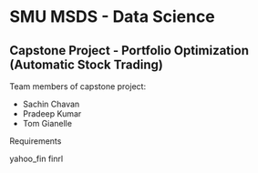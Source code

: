 # SMU MSDS - Data Science
## Capstone Project - Portfolio Optimization (Automatic Stock Trading)

Team members of capstone project:

- Sachin Chavan
- Pradeep Kumar
- Tom Gianelle

Requirements

yahoo_fin
finrl

